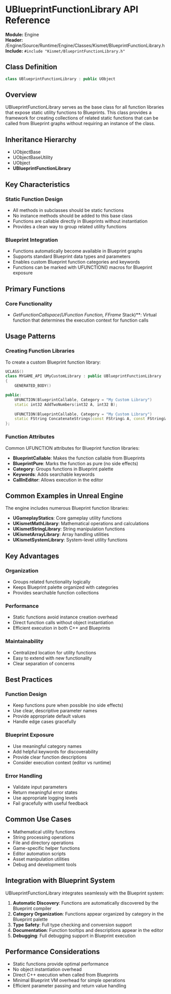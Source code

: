 # UBlueprintFunctionLibrary API Reference

**Module:** Engine  
**Header:** /Engine/Source/Runtime/Engine/Classes/Kismet/BlueprintFunctionLibrary.h  
**Include:** `#include "Kismet/BlueprintFunctionLibrary.h"`

## Class Definition

```cpp
class UBlueprintFunctionLibrary : public UObject
```

## Overview

UBlueprintFunctionLibrary serves as the base class for all function libraries that expose static utility functions to Blueprints. This class provides a framework for creating collections of related static functions that can be called from Blueprint graphs without requiring an instance of the class.

## Inheritance Hierarchy

- UObjectBase
- UObjectBaseUtility  
- UObject
- **UBlueprintFunctionLibrary**

## Key Characteristics

### Static Function Design
- All methods in subclasses should be static functions
- No instance methods should be added to this base class
- Functions are callable directly in Blueprints without instantiation
- Provides a clean way to group related utility functions

### Blueprint Integration
- Functions automatically become available in Blueprint graphs
- Supports standard Blueprint data types and parameters
- Enables custom Blueprint function categories and keywords
- Functions can be marked with UFUNCTION() macros for Blueprint exposure

## Primary Functions

### Core Functionality

- **GetFunctionCallspace(UFunction* Function, FFrame* Stack)**: Virtual function that determines the execution context for function calls

## Usage Patterns

### Creating Function Libraries

To create a custom Blueprint function library:

```cpp
UCLASS()
class MYGAME_API UMyCustomLibrary : public UBlueprintFunctionLibrary
{
    GENERATED_BODY()

public:
    UFUNCTION(BlueprintCallable, Category = "My Custom Library")
    static int32 AddTwoNumbers(int32 A, int32 B);
    
    UFUNCTION(BlueprintCallable, Category = "My Custom Library")
    static FString ConcatenateStrings(const FString& A, const FString& B);
};
```

### Function Attributes

Common UFUNCTION attributes for Blueprint function libraries:

- **BlueprintCallable**: Makes the function callable from Blueprints
- **BlueprintPure**: Marks the function as pure (no side effects)
- **Category**: Groups functions in Blueprint palette
- **Keywords**: Adds searchable keywords
- **CallInEditor**: Allows execution in the editor

## Common Examples in Unreal Engine

The engine includes numerous Blueprint function libraries:

- **UGameplayStatics**: Core gameplay utility functions
- **UKismetMathLibrary**: Mathematical operations and calculations  
- **UKismetStringLibrary**: String manipulation functions
- **UKismetArrayLibrary**: Array handling utilities
- **UKismetSystemLibrary**: System-level utility functions

## Key Advantages

### Organization
- Groups related functionality logically
- Keeps Blueprint palette organized with categories
- Provides searchable function collections

### Performance
- Static functions avoid instance creation overhead
- Direct function calls without object instantiation
- Efficient execution in both C++ and Blueprints

### Maintainability
- Centralized location for utility functions
- Easy to extend with new functionality
- Clear separation of concerns

## Best Practices

### Function Design
- Keep functions pure when possible (no side effects)
- Use clear, descriptive parameter names
- Provide appropriate default values
- Handle edge cases gracefully

### Blueprint Exposure
- Use meaningful category names
- Add helpful keywords for discoverability
- Provide clear function descriptions
- Consider execution context (editor vs runtime)

### Error Handling
- Validate input parameters
- Return meaningful error states
- Use appropriate logging levels
- Fail gracefully with useful feedback

## Common Use Cases

- Mathematical utility functions
- String processing operations
- File and directory operations
- Game-specific helper functions
- Editor automation scripts
- Asset manipulation utilities
- Debug and development tools

## Integration with Blueprint System

UBlueprintFunctionLibrary integrates seamlessly with the Blueprint system:

1. **Automatic Discovery**: Functions are automatically discovered by the Blueprint compiler
2. **Category Organization**: Functions appear organized by category in the Blueprint palette
3. **Type Safety**: Full type checking and conversion support
4. **Documentation**: Function tooltips and descriptions appear in the editor
5. **Debugging**: Full debugging support in Blueprint execution

## Performance Considerations

- Static functions provide optimal performance
- No object instantiation overhead
- Direct C++ execution when called from Blueprints
- Minimal Blueprint VM overhead for simple operations
- Efficient parameter passing and return value handling